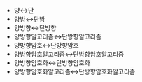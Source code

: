 ﻿- 양↔️단
- 양방↔️단방
- 양방향↔️단방향
- 양방향알고리즘↔️단방향알고리즘
- 양방향암호↔️단방향암호
- 양방향암호알고리즘↔️단방향암호알고리즘
- 양방향암호화↔️단방향암호화
- 양방향암호화알고리즘↔️단방향암호화알고리즘

